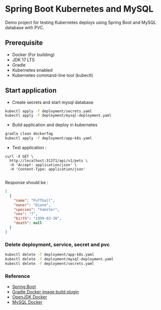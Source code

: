 # Spring Boot Kubernetes and MySQL

Demo project for testing Kubernetes deploys using Spring Boot and MySQL database with PVC.

## Prerequisite

- Docker (For building)
- JDK 17 LTS
- Gradle
- Kubernetes enabled
- Kubernetes command-line tool (kubectl)

## Start application

- Create secrets and start mysql database

```sh
kubectl apply -f deployment/secrets.yaml
kubectl apply -f deployment/mysql-deployment.yaml

```

- Build application and deploy in kubernetes

```sh
gradle clean dockerTag 
kubectl apply -f deployment/app-k8s.yaml

```

- Test application :

```curl
curl -X GET \
  http://localhost:31371/api/v1/pets \
  -H 'Accept: application/json' \
  -H 'Content-Type: application/json'
  
```

Response should be :

```json
[
  {
    "name": "Puffball",
    "owner": "Diane",
    "species": "hamster",
    "sex": "f",
    "birth": "1999-03-30",
    "death": null
  }
]
```

### Delete deployment, service, secret and pvc

```sh
kubectl delete -f deployment/app-k8s.yaml
kubectl delete -f deployment/mysql-deployment.yaml
kubectl delete -f deployment/secrets.yaml

```
### Reference

- [Spring Boot](https://spring.io/projects/spring-boot)
- [Gradle Docker image build plugin](https://plugins.gradle.org/plugin/com.palantir.docker)
- [OpenJDK Docker](https://hub.docker.com/_/openjdk)
- [MySQL Docker](https://hub.docker.com/_/mysql)
